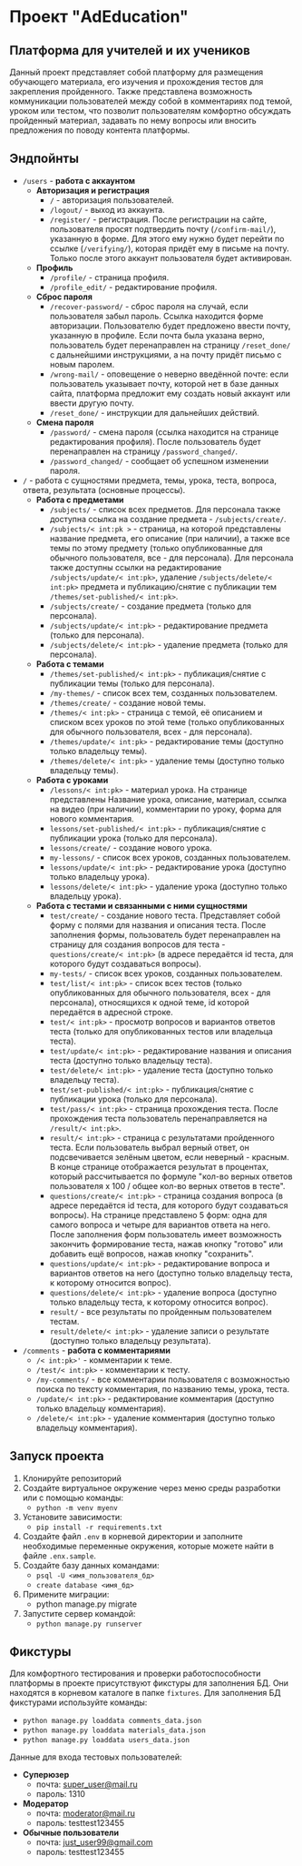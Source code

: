 # Проект "AdEducation"
## Платформа для учителей и их учеников

Данный проект представляет собой платформу для размещения обучающего материала, 
его изучения и прохождения тестов для закрепления пройденного. Также представлена
возможность коммуникации пользователей между собой в комментариях под темой, 
уроком или тестом, что позволит пользователям комфортно обсуждать пройденный материал,
задавать по нему вопросы или вносить предложения по поводу контента платформы.

## Эндпойнты
- `/users` - **работа с аккаунтом**
  - **Авторизация и регистрация** 
    - `/` - авторизация пользователей.
    - `/logout/` - выход из аккаунта.
    - `/register/` - регистрация. После регистрации на сайте, пользователя 
    просят подтвердить почту (`/confirm-mail/`), указанную в форме. Для этого 
    ему нужно будет перейти по ссылке (`/verifying/`), которая придёт ему в 
    письме на почту. Только после этого аккаунт пользователя будет активирован.
  - **Профиль** 
    - `/profile/` - страница профиля.
    - `/profile_edit/` - редактирование профиля. 
  - **Сброс пароля** 
    - `/recover-password/` - сброс пароля на случай, если пользователя забыл 
    пароль. Ссылка находится форме авторизации. Пользователю будет предложено 
    ввести почту, указанную в профиле. Если почта была указана верно, пользователь 
    будет перенаправлен на страницу `/reset_done/` с дальнейшими инструкциями, 
    а на почту придёт письмо с новым паролем.
    - `/wrong-mail/` - оповещение о неверно введённой почте: если пользователь 
    указывает почту, которой нет в базе данных сайта, платформа предложит ему 
    создать новый аккаунт или ввести другую почту.
    - `/reset_done/` - инструкции для дальнейших действий.
  - **Смена пароля** 
    - `/password/` - смена пароля (ссылка находится на странице 
    редактирования профиля). После пользователь будет перенаправлен на страницу 
    `/password_changed/`.
    - `/password_changed/` - сообщает об успешном изменении пароля.
- `/` - работа с сущностями предмета, темы, урока, теста, 
вопроса, ответа, результата (основные процессы).
  - **Работа с предметами**
    - `/subjects/` - список всех предметов. Для персонала также доступна 
    ссылка на создание предмета - `/subjects/create/`. 
    - `/subjects/< int:pk >` - страница, на которой представлены 
    название предмета, его описание (при наличии), а также все темы по 
    этому предмету (только опубликованные для обычного пользователя, 
    все - для персонала). Для персонала также доступны ссылки на редактирование 
    `/subjects/update/< int:pk>`, удаление `/subjects/delete/< int:pk>` 
    предмета и публикацию/снятие с публикации тем 
    `/themes/set-published/< int:pk>`.
    - `/subjects/create/` - создание предмета (только для персонала).
    - `/subjects/update/< int:pk>` - редактирование предмета
    (только для персонала).
    - `/subjects/delete/< int:pk>` - удаление предмета (только для 
    персонала). 
  - **Работа с темами**
    - `/themes/set-published/< int:pk>` - публикация/снятие с публикации
    темы (только для персонала).
    - `/my-themes/` - список всех тем, созданных пользователем.
    - `/themes/create/` - создание новой темы.
    - `/themes/< int:pk>` - страница с темой, её описанием и списком 
    всех уроков по этой теме (только опубликованных для обычного пользователя, 
    всех - для персонала).
    - `/themes/update/< int:pk>` - редактирование темы (доступно
    только владельцу темы).
    - `/themes/delete/< int:pk>` - удаление темы (доступно
    только владельцу темы).
  - **Работа с уроками**
    - `/lessons/< int:pk>` - материал урока. На странице представлены 
    Название урока, описание, материал, ссылка на видео (при наличии),
    комментарии по уроку, форма для нового комментария.
    - `lessons/set-published/< int:pk>` - публикация/снятие с публикации
    урока (только для персонала).
    - `lessons/create/` - создание нового урока.
    - `my-lessons/` - список всех уроков, созданных пользователем.
    - `lessons/update/< int:pk>` - редактирование урока (доступно
    только владельцу урока).
    - `lessons/delete/< int:pk>` - удаление урока (доступно
    только владельцу урока).
  - **Работа с тестами и связанными с ними сущностями** 
    - `test/create/` - создание нового теста. Представляет собой форму 
    с полями для названия и описания теста. После заполнения формы, 
    пользователь будет перенаправлен на страницу для создания вопросов для 
    теста - `questions/create/< int:pk>` (в адресе передаётся id теста, 
    для которого будут создаваться вопросы).
    - `my-tests/` - список всех уроков, созданных пользователем.
    - `test/list/< int:pk>` - список всех тестов (только опубликованных для 
    обычного пользователя, всех - для персонала), относящихся к одной теме, id 
    которой передаётся в адресной строке.
    - `test/< int:pk>` - просмотр вопросов и вариантов ответов теста (только для 
    опубликованных тестов или владельца теста).
    - `test/update/< int:pk>` - редактирование названия и описания 
    теста (доступно только владельцу теста).
    - `test/delete/< int:pk>` - удаление теста (доступно
    только владельцу теста).
    - `test/set-published/< int:pk>` - публикация/снятие с публикации
    урока (только для персонала).
    - `test/pass/< int:pk>` - страница прохождения теста. После 
    прохождения теста пользователь перенаправляется на `/result/< int:pk>`.
    - `result/< int:pk>` - страница с результатами пройденного теста.
    Если пользователь выбрал верный ответ, он подсвечивается зелёным цветом,
    если неверный - красным. В конце странице отображается результат в процентах,
    который рассчитывается по формуле "кол-во верных ответов пользователя х 100 / 
    общее кол-во верных ответов в тесте".
    - `questions/create/< int:pk>` - страница создания вопроса (в адресе 
    передаётся id теста, для которого будут создаваться вопросы). На странице 
    представлено 5 форм: одна для самого вопроса и четыре для вариантов ответа на 
    него. После заполнения форм пользователь имеет возможность закончить формирование 
    теста, нажав кнопку "готово" или добавить ещё вопросов, нажав кнопку "сохранить". 
    - `questions/update/< int:pk>` - редактирование вопроса и вариантов ответов 
    на него (доступно только владельцу теста, к которому относится вопрос).
    - `questions/delete/< int:pk>` - удаление вопроса (доступно 
    только владельцу теста, к которому относится вопрос).
    - `result/` - все результаты по пройденным пользователем тестам.
    - `result/delete/< int:pk>` - удаление записи о результате (доступно только 
    владельцу результата).
- `/comments` - **работа с комментариями**
    - `/< int:pk>'` - комментарии к теме.
    - `/test/< int:pk>` - комментарии к тесту.
    - `/my-comments/` - все комментарии пользователя с возможностью поиска по 
    тексту комментария, по названию темы, урока, теста.
    - `/update/< int:pk>` - редактирование комментария (доступно только 
    владельцу комментария).
    - `/delete/< int:pk>` - удаление комментария (доступно только владельцу 
    комментария).

## Запуск проекта

1. Клонируйте репозиторий
2. Создайте виртуальное окружение через меню среды разработки или 
с помощью команды:
   - `python -m venv myenv`
3. Установите зависимости:
   - `pip install -r requirements.txt`
4. Создайте файл `.env` в корневой директории и заполните необходимые 
переменные окружения, которые можете найти в файле `.enx.sample`.
5. Создайте базу данных командами:
   - `psql -U <имя_пользователя_бд>`
   - `create database <имя_бд>`
6. Примените миграции:
   - python manage.py migrate
7. Запустите сервер командой:
   - `python manage.py runserver`

## Фикстуры

Для комфортного тестирования и проверки работоспособности 
платформы в проекте присутствуют фикстуры для заполнения БД.
Они находятся в корневом каталоге в папке `fixtures`. Для 
заполнения БД фикстурами используйте команды:
- `python manage.py loaddata comments_data.json`
- `python manage.py loaddata materials_data.json`
- `python manage.py loaddata users_data.json`

Данные для входа тестовых пользователей:
- **Суперюзер**
  - почта: super_user@mail.ru
  - пароль: 1310
- **Модератор**
  - почта: moderator@mail.ru
  - пароль: testtest123455
- **Обычные пользователи**
  - почта: just_user99@gmail.com
  - пароль: testtest123455
